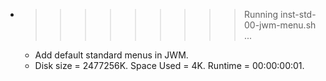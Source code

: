 * >>>>>>>>> Running inst-std-00-jwm-menu.sh ...
  * Add default standard menus in JWM.
  * Disk size = 2477256K. Space Used = 4K. Runtime = 00:00:00:01.
